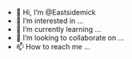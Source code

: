 - 👋 Hi, I’m @Eastsidemick
- 👀 I’m interested in ...
- 🌱 I’m currently learning ...
- 💞️ I’m looking to collaborate on ...
- 📫 How to reach me ...

<!---
Eastsidemick/Eastsidemick is a ✨ special ✨ repository because its `README.md` (this file) appears on your GitHub profile.
You can click the Preview link to take a look at your changes.
--->
